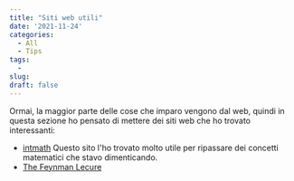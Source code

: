 ```yaml
---
title: "Siti web utili"
date: '2021-11-24'
categories: 
  - All 
  - Tips
tags: 
  - 
slug:
draft: false
---
```


Ormai, la maggior parte delle cose che imparo vengono dal web, quindi
in questa sezione ho pensato di mettere dei siti web che ho trovato interessanti:

* [intmath](https://www.intmath.com/) Questo sito l'ho trovato molto utile
  per ripassare dei concetti matematici che stavo dimenticando.
* [The Feynman Lecure](https://www.feynmanlectures.caltech.edu/)
